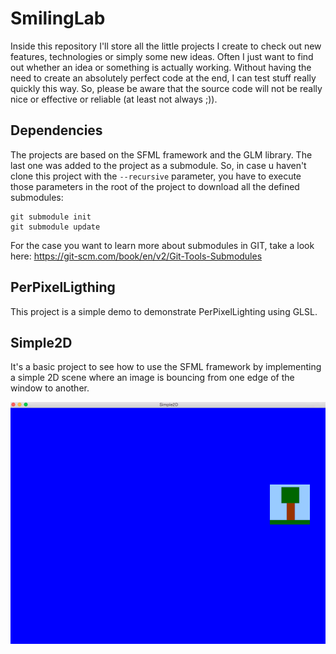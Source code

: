 # SmilingLab

Inside this repository I'll store all the little projects I create to check out new features, technologies
or simply some new ideas. Often I just want to find out whether an idea or something is actually working. 
Without having the need to create an absolutely perfect code at the end, I can test stuff really quickly this way.
So, please be aware that the source code will not be really nice or effective or reliable (at least not always ;)).

## Dependencies

The projects are based on the SFML framework and the GLM library. 
The last one was added to the project as a submodule. So, in case u haven't clone this project with the
``--recursive`` parameter, you have to execute those parameters in the root of the project to download all
the defined submodules:

    git submodule init
    git submodule update

For the case you want to learn more about submodules in GIT, take a look here:
https://git-scm.com/book/en/v2/Git-Tools-Submodules

## PerPixelLigthing

This project is a simple demo to demonstrate PerPixelLighting using GLSL.

## Simple2D

It's a basic project to see how to use the SFML framework by implementing a simple 2D scene where an image
is bouncing from one edge of the window to another. 

![Simple2D](Doc/Images/Simple2D.png)